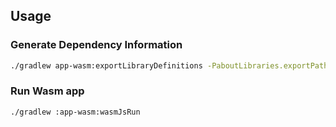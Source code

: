 ## Usage

### Generate Dependency Information

```bash
./gradlew app-wasm:exportLibraryDefinitions -PaboutLibraries.exportPath=src/wasmJsMain/resources/
```

### Run Wasm app

```
./gradlew :app-wasm:wasmJsRun   
```